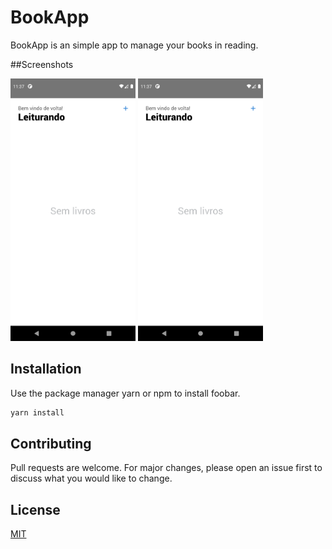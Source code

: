 # BookApp
BookApp is an simple app to manage your books in reading.

##Screenshots
<div>
  <img height=420 width=200 src="https://github.com/Vandelson7593/bookApp/blob/main/screenshots/Screenshot_1614901073.png" />
  <img height=420 width=200 src="https://github.com/Vandelson7593/bookApp/blob/main/screenshots/Screenshot_1614901073.png"/>
</div>


## Installation

Use the package manager yarn or npm to install foobar.
  
```js
yarn install
```

## Contributing
Pull requests are welcome. For major changes, please open an issue first to discuss what you would like to change.

## License
[MIT](https://choosealicense.com/licenses/mit/)
